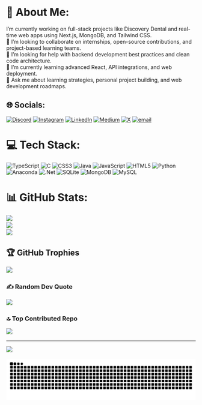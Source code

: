 # 💫 About Me: 
 I’m currently working on full-stack projects like Discovery Dental and real-time web apps using Next.js, MongoDB, and Tailwind CSS.<br>🤝 I’m looking to collaborate on internships, open-source contributions, and project-based learning teams.<br>🧠 I’m looking for help with backend development best practices and clean code architecture.<br>🌱 I’m currently learning advanced React, API integrations, and web deployment.<br>💬 Ask me about learning strategies, personal project building, and web development roadmaps.


## 🌐 Socials:
[![Discord](https://img.shields.io/badge/Discord-%237289DA.svg?logo=discord&logoColor=white)](https://discord.gg/@mukx1935) [![Instagram](https://img.shields.io/badge/Instagram-%23E4405F.svg?logo=Instagram&logoColor=white)](https://instagram.com/_mukth.a) [![LinkedIn](https://img.shields.io/badge/LinkedIn-%230077B5.svg?logo=linkedin&logoColor=white)](https://linkedin.com/in/muktha-suvarna12) [![Medium](https://img.shields.io/badge/Medium-12100E?logo=medium&logoColor=white)](https://medium.com/@@mukthas701) [![X](https://img.shields.io/badge/X-black.svg?logo=X&logoColor=white)](https://x.com/@mukx251427) [![email](https://img.shields.io/badge/Email-D14836?logo=gmail&logoColor=white)](mailto:mukthas701@gmail.com) 

# 💻 Tech Stack:
![TypeScript](https://img.shields.io/badge/typescript-%23007ACC.svg?style=flat-square&logo=typescript&logoColor=white) ![C](https://img.shields.io/badge/c-%2300599C.svg?style=flat-square&logo=c&logoColor=white) ![CSS3](https://img.shields.io/badge/css3-%231572B6.svg?style=flat-square&logo=css3&logoColor=white) ![Java](https://img.shields.io/badge/java-%23ED8B00.svg?style=flat-square&logo=openjdk&logoColor=white) ![JavaScript](https://img.shields.io/badge/javascript-%23323330.svg?style=flat-square&logo=javascript&logoColor=%23F7DF1E) ![HTML5](https://img.shields.io/badge/html5-%23E34F26.svg?style=flat-square&logo=html5&logoColor=white) ![Python](https://img.shields.io/badge/python-3670A0?style=flat-square&logo=python&logoColor=ffdd54) ![Anaconda](https://img.shields.io/badge/Anaconda-%2344A833.svg?style=flat-square&logo=anaconda&logoColor=white) ![.Net](https://img.shields.io/badge/.NET-5C2D91?style=flat-square&logo=.net&logoColor=white) ![SQLite](https://img.shields.io/badge/sqlite-%2307405e.svg?style=flat-square&logo=sqlite&logoColor=white) ![MongoDB](https://img.shields.io/badge/MongoDB-%234ea94b.svg?style=flat-square&logo=mongodb&logoColor=white) ![MySQL](https://img.shields.io/badge/mysql-4479A1.svg?style=flat-square&logo=mysql&logoColor=white)
# 📊 GitHub Stats:
![](https://github-readme-stats.vercel.app/api?username=Smuktha&theme=tokyonight&hide_border=false&include_all_commits=true&count_private=true)<br/>
![](https://nirzak-streak-stats.vercel.app/?user=Smuktha&theme=tokyonight&hide_border=false)<br/>
![](https://github-readme-stats.vercel.app/api/top-langs/?username=Smuktha&theme=tokyonight&hide_border=false&include_all_commits=true&count_private=true&layout=compact)

## 🏆 GitHub Trophies
![](https://github-profile-trophy.vercel.app/?username=Smuktha&theme=tokyonight&no-frame=false&no-bg=true&margin-w=4)

### ✍️ Random Dev Quote
![](https://quotes-github-readme.vercel.app/api?type=horizontal&theme=radical)

### 🔝 Top Contributed Repo
![](https://github-contributor-stats.vercel.app/api?username=Smuktha&limit=5&theme=dark&combine_all_yearly_contributions=true)

---
[![](https://visitcount.itsvg.in/api?id=Smuktha&icon=0&color=2)](https://visitcount.itsvg.in)

<!-- Proudly created with GPRM ( https://gprm.itsvg.in ) -->
<picture>
  <source media="(prefers-color-scheme: dark)" srcset="https://raw.githubusercontent.com/Smuktha/Smuktha/output/github-contribution-grid-snake-dark.svg">
  <source media="(prefers-color-scheme: light)" srcset="https://raw.githubusercontent.com/Smuktha/Smuktha/output/github-contribution-grid-snake.svg">
  <img alt="github contribution grid snake animation" src="https://raw.githubusercontent.com/Smuktha/Smuktha/output/github-contribution-grid-snake.svg">
</picture>

